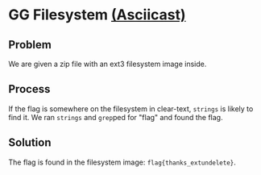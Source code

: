 # GG Filesystem [(Asciicast)](https://asciinema.org/a/3wre7ocysbzyr5lagsia56z2v)
## Problem
We are given a zip file with an ext3 filesystem image inside.

## Process
If the flag is somewhere on the filesystem in clear-text, `strings` is likely to find
it. We ran `strings` and `grep`ped for "flag" and found the flag.

## Solution
The flag is found in the filesystem image: `flag{thanks_extundelete}`.
